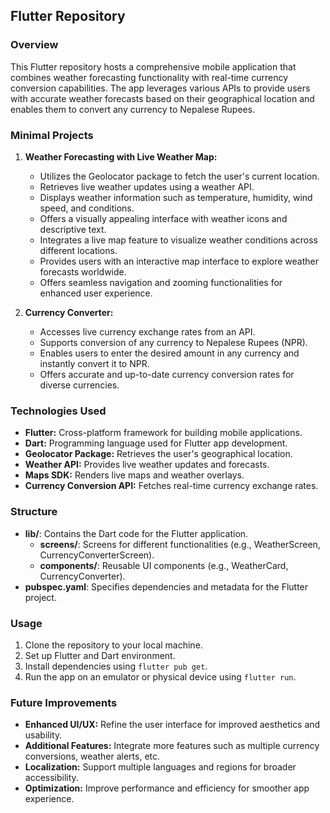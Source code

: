 ## Flutter Repository

### Overview
This Flutter repository hosts a comprehensive mobile application that combines weather forecasting functionality with real-time currency conversion capabilities. The app leverages various APIs to provide users with accurate weather forecasts based on their geographical location and enables them to convert any currency to Nepalese Rupees.

### Minimal Projects
1. **Weather Forecasting with Live Weather Map:**
   - Utilizes the Geolocator package to fetch the user's current location.
   - Retrieves live weather updates using a weather API.
   - Displays weather information such as temperature, humidity, wind speed, and conditions.
   - Offers a visually appealing interface with weather icons and descriptive text.
   - Integrates a live map feature to visualize weather conditions across different locations.
   - Provides users with an interactive map interface to explore weather forecasts worldwide.
   - Offers seamless navigation and zooming functionalities for enhanced user experience.

2. **Currency Converter:**
   - Accesses live currency exchange rates from an API.
   - Supports conversion of any currency to Nepalese Rupees (NPR).
   - Enables users to enter the desired amount in any currency and instantly convert it to NPR.
   - Offers accurate and up-to-date currency conversion rates for diverse currencies.

### Technologies Used
- **Flutter:** Cross-platform framework for building mobile applications.
- **Dart:** Programming language used for Flutter app development.
- **Geolocator Package:** Retrieves the user's geographical location.
- **Weather API:** Provides live weather updates and forecasts.
- **Maps SDK:** Renders live maps and weather overlays.
- **Currency Conversion API:** Fetches real-time currency exchange rates.

### Structure
- **lib/**: Contains the Dart code for the Flutter application.
  - **screens/**: Screens for different functionalities (e.g., WeatherScreen, CurrencyConverterScreen).
  - **components/**: Reusable UI components (e.g., WeatherCard, CurrencyConverter).
- **pubspec.yaml**: Specifies dependencies and metadata for the Flutter project.

### Usage
1. Clone the repository to your local machine.
2. Set up Flutter and Dart environment.
3. Install dependencies using `flutter pub get`.
4. Run the app on an emulator or physical device using `flutter run`.

### Future Improvements
- **Enhanced UI/UX:** Refine the user interface for improved aesthetics and usability.
- **Additional Features:** Integrate more features such as multiple currency conversions, weather alerts, etc.
- **Localization:** Support multiple languages and regions for broader accessibility.
- **Optimization:** Improve performance and efficiency for smoother app experience.


